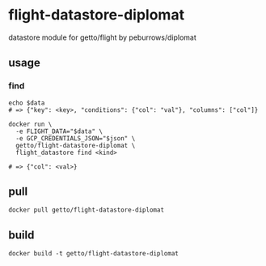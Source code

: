 # flight-datastore-diplomat

datastore module for getto/flight by peburrows/diplomat

## usage

### find

```
echo $data
# => {"key": <key>, "conditions": {"col": "val"}, "columns": ["col"]}

docker run \
  -e FLIGHT_DATA="$data" \
  -e GCP_CREDENTIALS_JSON="$json" \
  getto/flight-datastore-diplomat \
  flight_datastore find <kind>

# => {"col": <val>}
```

## pull

```
docker pull getto/flight-datastore-diplomat
```

## build

```
docker build -t getto/flight-datastore-diplomat
```
